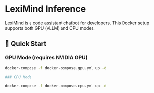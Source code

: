 # LexiMind Inference

LexiMind is a code assistant chatbot for developers. This Docker setup supports both GPU (vLLM) and CPU modes.

## 🐳 Quick Start

### GPU Mode (requires NVIDIA GPU)

```bash
docker-compose -f docker-compose.gpu.yml up -d

### CPU Mode 

docker-compose -f docker-compose.cpu.yml up -d
